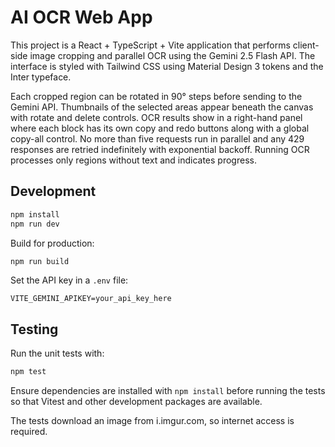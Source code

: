 # AI OCR Web App

This project is a React + TypeScript + Vite application that performs client-side image cropping and parallel OCR using the Gemini 2.5 Flash API. The interface is styled with Tailwind CSS using Material Design 3 tokens and the Inter typeface.

Each cropped region can be rotated in 90° steps before sending to the Gemini API. Thumbnails of the selected areas appear beneath the canvas with rotate and delete controls. OCR results show in a right-hand panel where each block has its own copy and redo buttons along with a global copy-all control. No more than five requests run in parallel and any 429 responses are retried indefinitely with exponential backoff. Running OCR processes only regions without text and indicates progress.

## Development

```bash
npm install
npm run dev
```

Build for production:

```bash
npm run build
```

Set the API key in a `.env` file:

```
VITE_GEMINI_APIKEY=your_api_key_here
```

## Testing

Run the unit tests with:

```bash
npm test
```
Ensure dependencies are installed with `npm install` before running the tests so
that Vitest and other development packages are available.

The tests download an image from i.imgur.com, so internet access is required.
